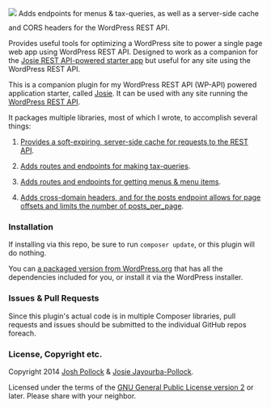 <p style="display:inline-block;text-align:center;"><img src="https://github.com/Shelob9/josie/blob/master/img/josie.jpg"  /></p>
Adds endpoints for menus & tax-queries, as well as a server-side cache and CORS headers for the WordPress REST API.

Provides useful tools for optimizing a WordPress site to power a single page web app using WordPress REST API. Designed to work as a companion for the [Josie REST API-powered starter app](https://github.com/shelob9/josie) but useful for any site using the WordPress REST API.

This is a companion plugin for my WordPress REST API (WP-API) powered application starter, called [Josie](https://github.com/shelob9/josie). It can be used with any site running the [WordPress REST API](http://wp-api.org/).

It packages multiple libraries, most of which I wrote, to accomplish several things:

 1) [Provides a soft-expiring, server-side cache for requests to the REST API](https://github.com/shelob9/jp-rest-cache).

 2) [Adds routes and endpoints for making tax-queries](https://github.com/Shelob9/jp-tax-query).

 3) [Adds routes and endpoints for getting menus & menu items](https://github.com/Shelob9/jp-menu-route).

 4) [Adds cross-domain headers, and for the posts endpoint allows for page offsets and limits the number of posts_per_page](https://github.com/Shelob9/jp-rest-access).
 
### Installation
If installing via this repo, be sure to run `composer update`, or this plugin will do nothing.

You can [a packaged version from WordPress.org](https://wordpress.org/plugins/josie-api/) that has all the dependencies included for you, or install it via the WordPress installer.

### Issues & Pull Requests
Since this plugin's actual code is in multiple Composer libraries, pull requests and issues should be submitted to the individual GitHub repos foreach.

### License, Copyright etc.
Copyright 2014 [Josh Pollock](http://JoshPress.net) & [Josie Jayourba-Pollock](https://raw.githubusercontent.com/Shelob9/josie/master/img/josie.jpg).

Licensed under the terms of the [GNU General Public License version 2](http://www.gnu.org/licenses/gpl-2.0.html) or later. Please share with your neighbor.
